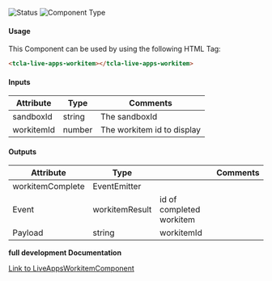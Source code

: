 
![Status][auto] ![Component Type][minor] <!--Component Meta {"created_by":"Auto", "reviewed_by":"Auto", "last_modified_by":"Auto", "comment":"none"} Component Meta -->




#### Usage


This Component can be used by using the following HTML Tag:

```html
<tcla-live-apps-workitem></tcla-live-apps-workitem>
```

#### Inputs

Attribute | Type | Comments
--- | --- | ---
sandboxId | string | The sandboxId
workitemId | number | The workitem id to display

#### Outputs

Attribute | Type |   | Comments
--- | --- | --- | ---
workitemComplete | EventEmitter<number> |   |  
  | Event |  workitemResult  |  id of completed workitem
  | Payload |  string  |  workitemId


<b>full development Documentation</b>

[Link to LiveAppsWorkitemComponent](https://tibcosoftware.github.io/TCSTK-Libdocs/libdocs/tc-liveapps-lib/components/LiveAppsWorkitemComponent.html)


[auto]: https://img.shields.io/badge/Status-auto%20generated-lightgrey.svg?style=flat "auto generated"

[manually]: https://img.shields.io/badge/Status-manually%20created-yellow.svg?style=flat "manually created"

[draft]: https://img.shields.io/badge/Status-draft-red.svg?style=flat "draft"

[review]: https://img.shields.io/badge/Status-need%20review-yellowgreen.svg?style=flat "need review"

[review done]: https://img.shields.io/badge/Status-review%20done-green.svg?style=flat "review done"

[finalized]: https://img.shields.io/badge/Status-finalized-brightgreen.svg?style=flat "finalized"

[top]: https://img.shields.io/badge/Component%20Type-Top-blue.svg?style=flat "top Component"

[major]: https://img.shields.io/badge/Component%20Type-major%20Component-blue.svg?style=flat "major Component"

[minor]: https://img.shields.io/badge/Component%20Type-minor%20Component-blue.svg?style=flat "minor Component"


